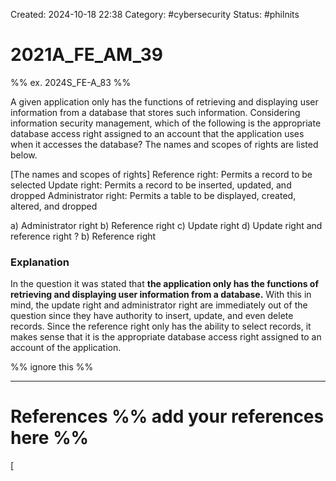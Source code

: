 Created: 2024-10-18 22:38
Category: #cybersecurity
Status: #philnits



# 2021A_FE_AM_39

%% ex. 2024S_FE-A_83 %%

A given application only has the functions of retrieving and displaying user information from a database that stores such information. Considering information security management, which of the following is the appropriate database access right assigned to an account that the application uses when it accesses the database? The names and scopes of rights are listed below.

[The names and scopes of rights]
Reference right: Permits a record to be selected
Update right: Permits a record to be inserted, updated, and dropped
Administrator right: Permits a table to be displayed, created, altered, and dropped

a) Administrator right
b) Reference right
c) Update right
d) Update right and reference right
?
b) Reference right
### Explanation

In the question it was stated that **the application only has the functions of retrieving and displaying user information from a database.** With this in mind, the update right and administrator right are immediately out of the question since they have authority to insert, update, and even delete records. Since the reference right only has the ability to select records, it makes sense that it is the appropriate database access right assigned to an account of the application.




%% ignore this %%
<!--SR:!2025-05-10,60,310-->
---









# References %% add your references here %%
[